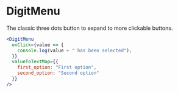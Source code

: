 # DigitMenu

The classic three dots button to expand to more clickable buttons.

```jsx
<DigitMenu
  onClick={value => {
    console.log(value + " has been selected");
  }}
  valueToTextMap={{
    first_option: "First option",
    second_option: "Second option"
  }}
/>
```
